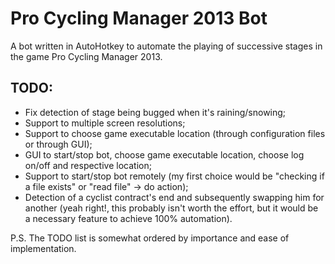 Pro Cycling Manager 2013 Bot
============

A bot written in AutoHotkey to automate the playing of successive stages in the game Pro Cycling Manager 2013.

TODO:
-------------
* Fix detection of stage being bugged when it's raining/snowing;
* Support to multiple screen resolutions;
* Support to choose game executable location  (through configuration files or through GUI);
* GUI to start/stop bot, choose game executable location, choose log on/off and respective location;
* Support to start/stop bot remotely (my first choice would be "checking if a file exists" or "read file" -> do action); 
* Detection of a cyclist contract's end and subsequently swapping him for another (yeah right!, this probably isn't worth the effort, but it would be a necessary feature to achieve 100% automation).

P.S. The TODO list is somewhat ordered by importance and ease of implementation.